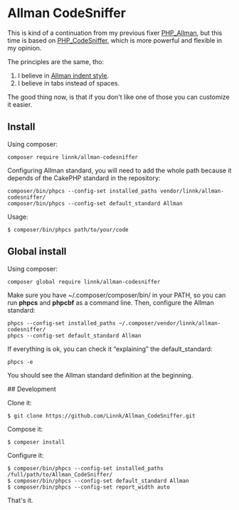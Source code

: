 # Allman CodeSniffer

This is kind of a continuation from my previous fixer [PHP_Allman](https://github.com/Linnk/PHP-Allman), but this time is based on [PHP_CodeSniffer](https://github.com/squizlabs/PHP_CodeSniffer), which is more powerful and flexible in my opinion.

The principles are the same, tho:

1. I believe in [Allman indent style](https://en.wikipedia.org/wiki/Indent_style#Allman_style).
2. I believe in tabs instead of spaces.

The good thing now, is that if you don't like one of those you can customize it easier.


## Install

Using composer:

```
composer require linnk/allman-codesniffer
```

Configuring Allman standard, you will need to add the whole path because it depends of the CakePHP standard in the repository:

```
composer/bin/phpcs --config-set installed_paths vendor/linnk/allman-codesniffer/
composer/bin/phpcs --config-set default_standard Allman
```

Usage:

```
$ composer/bin/phpcs path/to/your/code
```


## Global install

Using composer:

```
composer global require linnk/allman-codesniffer
```

Make sure you have ~/.composer/composer/bin/ in your PATH, so you can run **phpcs** and **phpcbf** as a command line. Then, configure the Allman standard:

```
phpcs --config-set installed_paths ~/.composer/vendor/linnk/allman-codesniffer/
phpcs --config-set default_standard Allman
```

If everything is ok, you can check it “explaining” the default_standard:

```
phpcs -e
```

You should see the Allman standard definition at the beginning.


## Development

Clone it:

```
$ git clone https://github.com/Linnk/Allman_CodeSniffer.git
```

Compose it:

```
$ composer install
```

Configure it:

```
$ composer/bin/phpcs --config-set installed_paths /full/path/to/Allman_CodeSniffer/
$ composer/bin/phpcs --config-set default_standard Allman
$ composer/bin/phpcs --config-set report_width auto
```

That's it.
